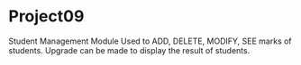 # Project09
Student Management Module
Used to ADD, DELETE, MODIFY, SEE marks of students.
Upgrade can be made to display the result of students.
